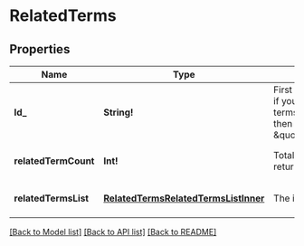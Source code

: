 # RelatedTerms

## Properties
Name | Type | Description | Notes
------------ | ------------- | ------------- | -------------
**Id_** | **String!** | First input term. For example, if you pass \&quot;?terms&#x3D;clothes,workout\&quot;, then id will be \&quot;clothes\&quot; | [optional] [default to null]
**relatedTermCount** | **Int!** | Total number of related terms returned | [optional] [default to null]
**relatedTermsList** | [**RelatedTermsRelatedTermsListInner**](RelatedTerms_related_terms_list_inner.md) | The id of the advertiser. | [optional] [default to null]

[[Back to Model list]](../README.md#documentation-for-models) [[Back to API list]](../README.md#documentation-for-api-endpoints) [[Back to README]](../README.md)


